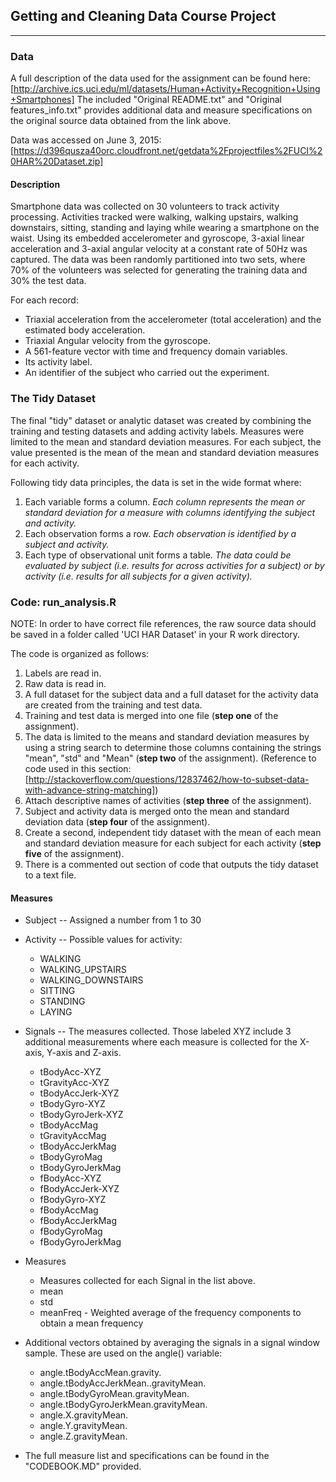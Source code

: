 ## Getting and Cleaning Data Course Project
---
### Data 

A full description of the data used for the assignment can be found here:
	[http://archive.ics.uci.edu/ml/datasets/Human+Activity+Recognition+Using+Smartphones]
The included "Original README.txt" and "Original features_info.txt" provides additional data and measure specifications on the original source data obtained from the link above. 

Data was accessed on June 3, 2015: [https://d396qusza40orc.cloudfront.net/getdata%2Fprojectfiles%2FUCI%20HAR%20Dataset.zip]

#### Description

Smartphone data was collected on 30 volunteers to track activity processing. Activities tracked were walking, walking upstairs, walking downstairs, sitting, standing and laying while wearing a smartphone on the waist. Using its embedded accelerometer and gyroscope, 3-axial linear acceleration and 3-axial angular velocity at a constant rate of 50Hz was captured. The data was been randomly partitioned into two sets, where 70% of the volunteers was selected for generating the training data and 30% the test data. 

For each record:

- Triaxial acceleration from the accelerometer (total acceleration) and the estimated body acceleration.
- Triaxial Angular velocity from the gyroscope. 
- A 561-feature vector with time and frequency domain variables. 
- Its activity label. 
- An identifier of the subject who carried out the experiment.


### The Tidy Dataset

The final "tidy" dataset or analytic dataset was created by combining the training and testing datasets and adding activity labels. Measures were limited to the mean and standard deviation measures. For each subject, the value presented is the mean of the mean and standard deviation measures for each activity. 

Following tidy data principles, the data is set in the wide format where: 

1. Each variable forms a column. *Each column represents the mean or standard deviation for a measure with columns identifying the subject and activity.*
2. Each observation forms a row. *Each observation is identified by a subject and activity.*
3. Each type of observational unit forms a table. *The data could be evaluated by subject (i.e. results for across activities for a subject) or by activity (i.e. results for all subjects for a given activity).*

### Code: run_analysis.R

NOTE: In order to have correct file references, the raw source data should be saved in a folder called 'UCI HAR Dataset' in your R work directory.

The code is organized as follows:

1. Labels are read in.
2. Raw data is read in.
3. A full dataset for the subject data and a full dataset for the activity data are created from the training and test data.
4. Training and test data is merged into one file (**step one** of the assignment).
5. The data is limited to the means and standard deviation measures by using a string search to determine those columns containing the strings "mean", "std" and "Mean" (**step two** of the assignment). (Reference to code used in this section: [http://stackoverflow.com/questions/12837462/how-to-subset-data-with-advance-string-matching])
6. Attach descriptive names of activities (**step three** of the assignment).
7. Subject and activity data is merged onto the mean and standard deviation data (**step four** of the assignment).
8. Create a second, independent tidy dataset with the mean of each mean and standard deviation measure for each subject for each activity (**step five** of the assignment).
9. There is a commented out section of code that outputs the tidy dataset to a text file.

#### Measures

- Subject 
-- Assigned a number from 1 to 30

- Activity
-- Possible values for activity:
     - WALKING           
     - WALKING_UPSTAIRS  
     - WALKING_DOWNSTAIRS     
     - SITTING           
     - STANDING          
     - LAYING   

- Signals
-- The measures collected. Those labeled XYZ include 3 additional measurements where each measure is collected for the X-axis, Y-axis and Z-axis. 

	- tBodyAcc-XYZ
	- tGravityAcc-XYZ
	- tBodyAccJerk-XYZ
	- tBodyGyro-XYZ
	- tBodyGyroJerk-XYZ
	- tBodyAccMag
	- tGravityAccMag
	- tBodyAccJerkMag
	- tBodyGyroMag
	- tBodyGyroJerkMag
	- fBodyAcc-XYZ
	- fBodyAccJerk-XYZ
	- fBodyGyro-XYZ
	- fBodyAccMag
	- fBodyAccJerkMag
	- fBodyGyroMag
	- fBodyGyroJerkMag

- Measures  

	- Measures collected for each Signal in the list above.
	- mean
	- std
	- meanFreq -  Weighted average of the frequency components to obtain a mean frequency

- Additional vectors obtained by averaging the signals in a signal window sample. These are used on the angle() variable:

	- angle.tBodyAccMean.gravity.
	- angle.tBodyAccJerkMean..gravityMean.
	- angle.tBodyGyroMean.gravityMean.
	- angle.tBodyGyroJerkMean.gravityMean.
	- angle.X.gravityMean.
	- angle.Y.gravityMean.
	- angle.Z.gravityMean.

- The full measure list and specifications can be found in the "CODEBOOK.MD" provided.

